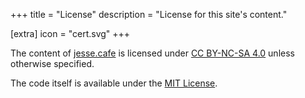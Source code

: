 +++
title = "License"
description = "License for this site's content."

[extra]
icon = "cert.svg"
+++

<!-- markdownlint-disable MD033-->

<p xmlns:cc="http://creativecommons.org/ns#" xmlns:dct="http://purl.org/dc/terms/">
  The content of
  <a property="dct:title" rel="cc:attributionURL" href="https://jesse.cafe">
  jesse.cafe</a> is licensed under
  <a href="https://creativecommons.org/licenses/by-nc-sa/4.0/?ref=chooser-v1"
    target="_blank"
    rel="license noopener noreferrer">CC BY-NC-SA 4.0</a>
  unless otherwise specified.
</p>

The code itself is available under the
[MIT License](https://github.com/jessefalzone/jesse.cafe/blob/main/LICENSE).
